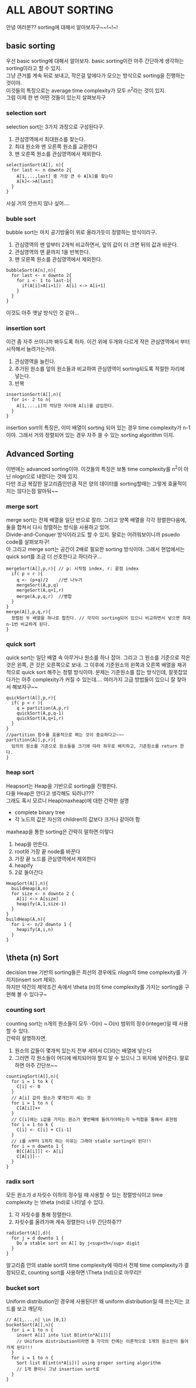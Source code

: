 # ALL ABOUT SORTING

안녕 여러분?? sorting에 대해서 알아보자구~~!~!~!

## basic sorting

우선 basic sorting에 대해서 알아보자. basic sorting이란 아주 간단하게 생각하는 sorting이라고 할 수 있지.   
그냥 큰거를 계속 뒤로 보내고, 작은걸 앞에다가 모으는 방식으로 sorting을 진행하는 것이야.   
이것들의 특징으로는 average time complexity가 모두 n<sup>2</sup>라는 것이 있지.   
그럼 이제 한 번 어떤 것들이 있는지 살펴보자구   

### selection sort

selection sort는 3가지 과정으로 구성된다구.   
1. 관심영역에서 최대원소를 찾는다.
2. 최대 원소와 맨 오른쪽 원소를 교환한다
3. 맨 오른쪽 원소를 관심영역에서 제외한다.
   
```
selectionSort(A[], n){
  for last <- n downto 2{
    A[1,...,last] 중 가장 큰 수 A[k]를 찾는다
    A[k]<->A[last] 
  }
}
```

사실 거의 안쓰지 않나 싶어....

### buble sort

bubble sort는 마치 공기방울이 위로 올라가듯이 정렬하는 방식이라구.
1. 관심영역의 맨 앞부터 2개씩 비교하면서, 앞의 값이 더 크면 뒤의 값과 바꾼다.
2. 관심영역의 맨 끝까지 1을 반복한다.
3. 맨 오른쪽 원소를 관심영역에서 제외한다.
   
```
bubbleSort(A[n],n){
  for last <- n downto 2{
    for i <- 1 to last-1{
      if(A[i]>A[i+1])  A[i] <-> A[i+1]
    }
  }
}
```
   
이것도 아주 옛날 방식인 것 같아...

### insertion sort

이건 좀 자주 쓰이니까 봐두도록 하자. 이건 위에 두개와 다르게 작은 관심영역에서 부터 시작해서 늘려가는거야.
1. 관심영역을 늘린다.
2. 추가된 원소를 앞의 원소들과 비교하여 관심영역이 sorting되도록 적절한 자리에 넣는다.
3. 반복 
   
```
insertionSort(A[],n){
  for i<- 2 to n{
    A[1,...,i]의 적당한 자리에 A[i]를 삽입한다.
  }
}
```
   
insertion sort의 특징은, 이미 배열이 sorting 되어 있는 경우 time complexity가 n-1이야. 그래서 거의 정렬되어 있는 경우 자주 쓸 수 있는 sorting algorithm 이지.

## Advanced Sorting

이번에는 advanced sorting이야. 이것들의 특징은 보통 time complexity를 n<sup>2</sup>이 아닌 nlogn으로 내렸다는 것에 있지.   
다만 조금 복잡한 알고리즘인만큼 적은 양의 데이터를 sorting할때는 그렇게 효율적이지는 않다는점 알아둬~~   

### merge sort

merge sort는 전체 배열을 일단 반으로 잘라. 그리고 양쪽 배열을 각각 정렬한다음에, 둘을 합쳐서 다시 정렬하는 방식을 사용하고 있어.   
Divide-and-Conquer 방식이라고도 할 수 있지. 말로는 어려워보이니까 psuedo code를 살펴보자구!  
아 그리고 merge sort는 공간이 2배로 필요한 sorting 방식이야. 그래서 현업에서는 quick sort를 조금 더 선호한다고 하더라구...   

```
mergeSort(A[],p,r){ // p: 시작점 index, r: 끝점 index
  if( p < r ){
    q <- (p+q)/2    //반 나누기
    mergeSort(A,p,q)
    mergeSort(A,q+1,r)
    merge(A,p,q,r)  //병합
  }
}
merge(A[],p,q,r){
  정렬된 두 배열을 하나로 합친다. // 각각이 sorting되어 있으니 비교하면서 넣으면 최대 n-1번 비교하게 된다.
}
```

### quick sort

quick sort는 일단 배열 속 아무거나 원소를 하나 잡아. 그리고 그 원소를 기준으로 작은 것은 왼쪽, 큰 것은 오른쪽으로 보내. 그 이후에 기준원소의 왼쪽과 오른쪽 배열을 재귀적으로 quick sort 해주는 정렬 방식이야. 문제는 기준원소를 잡는 방식인데, 잘못잡았다가는 아주 complexity가 커질 수 있는데.... 여러가지 고급 방법들이 있으니 잘 찾아서 해보자구~~

```
quickSort(A[],p,r){
  if( p < r ){
    q = partition(A,p,r)
    quickSort(A,p,q-1)
    quickSort(A,q+1,r)
  }
}
//partition 함수를 효율적으로 짜는 것이 중요하다고~~~
partition(A[],p,r){ 
  임의의 원소를 기준으로 원소들을 크기에 따라 좌우로 배치하고, 기준원소를 return 한다.
}
```

### heap sort

Heapsort는 Heap을 기반으로 sorting을 진행한다.   
다들 Heap은 안다고 생각해도 되려나???   
그래도 혹시 모르니 Heap(maxheap)에 대한 간략한 설명
+ complete binary tree
+ 각 노드의 값은 자신의 children의 값보다 크거나 같아야 함

maxheap을 통한 sorting은 간략히 말하면 이렇다
1. heap을 만든다.
2. root와 가장 끝 node를 바꾼다
3. 가장 끝 노드를 관심영역에서 제외한다
4. heapify
5. 2로 돌아간다

```
HeapSort(A[],n){
  buildHeap(A,n)
  for size <- n downto 2 {
    A[1] <-> A[size]
    heapify(A,1,size-1)
  }
}
buildHeap(A,n){
  for i <- n/2 downto 1 {
    heapify(A,i,n)
  }
}
```

## \theta (n) Sort

decision tree 기반의 sorting들은 최선의 경우에도 nlogn의 time complexity를 가지지(insert sort 제외).   
하지만 약간의 제약조건 속에서 \theta (n)의 time complexity를 가지는 sorting을 구현해 볼 수 있다구~

### counting sort

counting sort는 n개의 원소들이 모두 -O(n) ~ O(n) 범위의 정수(integer)일 때 사용할 수 있다.   
간략히 설명하자면,   
1. 원소의 값들이 몇개씩 있는지 전부 세어서 C[]라는 배열에 넣는다
2. 그러면 각 원소들이 어디에 배치되어야 할지 알 수 있으니 그 위치에 넣어준다.
말로하면 아주 간단쓰~~  
```
countingSort(A[],n){
  for i = 1 to k {
    C[i] <- 0
  }
  // A[i] 값의 원소가 몇개인지 세는 것
  for i = 1 to n {
    C[A[i]]++
  }
  // C[i]에는 i값을 가지는 원소가 몇번째에 들어가야하는지 누적합을 통해서 표현됨
  for i = 1 to k {
    C[i] <- C[i] + C[i-1]
  }
  // i를 n부터 1까지 하는 이유는 그래야 stable sorting이 된다!!
  for i = n downto 1 {
    B[C[A[i]]] <- A[i]
    C[A[i]]--
  }
}
```

### radix sort

모든 원소가 d 자릿수 이하의 정수일 때 사용할 수 있는 정렬방식이고 time complexity 는 \theta (nd)로 나타낼 수 있다.
1. 각 자릿수를 통해 정렬한다.
2. 자릿수를 올려가며 계속 정렬한다
너무 간단하쥬??  
```
radixSort(A[],d){
  for j = d downto 1 {
    Do a stable sort on A[] by j<sup>th</sup> digit
  }
}
```
알고리즘 안의 stable sort의 time complexity에 따라서 전체 time complexity가 결정되므로, counting sort를 사용하면 \Theta (nd)으로 마무리!!

### bucket sort

Uniform distribution인 경우에 사용된다!! 왜 uniform distribution일 때 쓰는지는 코드를 보고 깨닫자.

```
// A[1,...,n] \in [0,1)
bucketSort(A[],n){
  for i = 1 to n {
    insert A[i] into list B[int(n*A[i])]
    // Uniform distribution이라면 B 각각의 칸에는 이론적으로 1개의 원소만이 들어가게 된다!!!
  }
  for i = 1 to n {
    Sort list B[int(n*A[i])] using proper sorting algorithm
    // 1개 뿐이니 그냥 insertion sort로
  }
}
```

